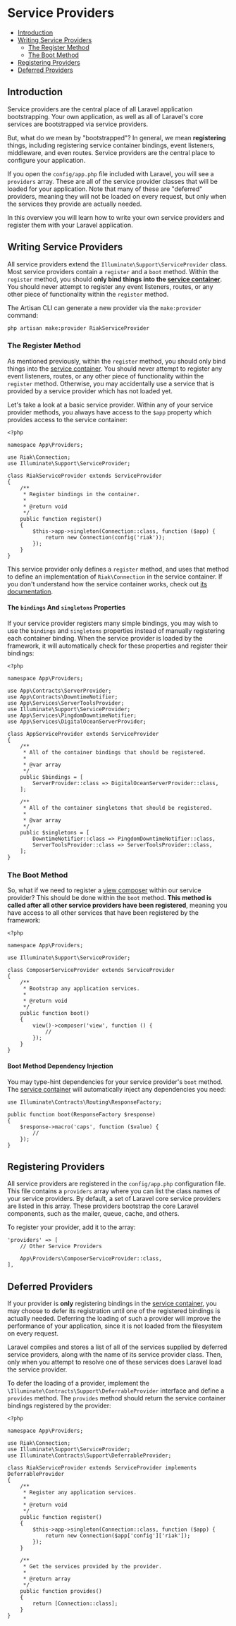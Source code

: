 # Service Providers

- [Introduction](#introduction)
- [Writing Service Providers](#writing-service-providers)
    - [The Register Method](#the-register-method)
    - [The Boot Method](#the-boot-method)
- [Registering Providers](#registering-providers)
- [Deferred Providers](#deferred-providers)

<a name="introduction"></a>
## Introduction

Service providers are the central place of all Laravel application bootstrapping. Your own application, as well as all of Laravel's core services are bootstrapped via service providers.

But, what do we mean by "bootstrapped"? In general, we mean **registering** things, including registering service container bindings, event listeners, middleware, and even routes. Service providers are the central place to configure your application.

If you open the `config/app.php` file included with Laravel, you will see a `providers` array. These are all of the service provider classes that will be loaded for your application. Note that many of these are "deferred" providers, meaning they will not be loaded on every request, but only when the services they provide are actually needed.

In this overview you will learn how to write your own service providers and register them with your Laravel application.

<a name="writing-service-providers"></a>
## Writing Service Providers

All service providers extend the `Illuminate\Support\ServiceProvider` class. Most service providers contain a `register` and a `boot` method. Within the `register` method, you should **only bind things into the [service container](container.md)**. You should never attempt to register any event listeners, routes, or any other piece of functionality within the `register` method.

The Artisan CLI can generate a new provider via the `make:provider` command:

    php artisan make:provider RiakServiceProvider

<a name="the-register-method"></a>
### The Register Method

As mentioned previously, within the `register` method, you should only bind things into the [service container](container.md). You should never attempt to register any event listeners, routes, or any other piece of functionality within the `register` method. Otherwise, you may accidentally use a service that is provided by a service provider which has not loaded yet.

Let's take a look at a basic service provider. Within any of your service provider methods, you always have access to the `$app` property which provides access to the service container:

    <?php

    namespace App\Providers;

    use Riak\Connection;
    use Illuminate\Support\ServiceProvider;

    class RiakServiceProvider extends ServiceProvider
    {
        /**
         * Register bindings in the container.
         *
         * @return void
         */
        public function register()
        {
            $this->app->singleton(Connection::class, function ($app) {
                return new Connection(config('riak'));
            });
        }
    }

This service provider only defines a `register` method, and uses that method to define an implementation of `Riak\Connection` in the service container. If you don't understand how the service container works, check out [its documentation](container.md).

#### The `bindings` And `singletons` Properties

If your service provider registers many simple bindings, you may wish to use the `bindings` and `singletons` properties instead of manually registering each container binding. When the service provider is loaded by the framework, it will automatically check for these properties and register their bindings:

    <?php

    namespace App\Providers;

    use App\Contracts\ServerProvider;
    use App\Contracts\DowntimeNotifier;
    use App\Services\ServerToolsProvider;
    use Illuminate\Support\ServiceProvider;
    use App\Services\PingdomDowntimeNotifier;
    use App\Services\DigitalOceanServerProvider;

    class AppServiceProvider extends ServiceProvider
    {
        /**
         * All of the container bindings that should be registered.
         *
         * @var array
         */
        public $bindings = [
            ServerProvider::class => DigitalOceanServerProvider::class,
        ];

        /**
         * All of the container singletons that should be registered.
         *
         * @var array
         */
        public $singletons = [
            DowntimeNotifier::class => PingdomDowntimeNotifier::class,
            ServerToolsProvider::class => ServerToolsProvider::class,
        ];
    }

<a name="the-boot-method"></a>
### The Boot Method

So, what if we need to register a [view composer](views.md#view-composers) within our service provider? This should be done within the `boot` method. **This method is called after all other service providers have been registered**, meaning you have access to all other services that have been registered by the framework:

    <?php

    namespace App\Providers;

    use Illuminate\Support\ServiceProvider;

    class ComposerServiceProvider extends ServiceProvider
    {
        /**
         * Bootstrap any application services.
         *
         * @return void
         */
        public function boot()
        {
            view()->composer('view', function () {
                //
            });
        }
    }

#### Boot Method Dependency Injection

You may type-hint dependencies for your service provider's `boot` method. The [service container](container.md) will automatically inject any dependencies you need:

    use Illuminate\Contracts\Routing\ResponseFactory;

    public function boot(ResponseFactory $response)
    {
        $response->macro('caps', function ($value) {
            //
        });
    }

<a name="registering-providers"></a>
## Registering Providers

All service providers are registered in the `config/app.php` configuration file. This file contains a `providers` array where you can list the class names of your service providers. By default, a set of Laravel core service providers are listed in this array. These providers bootstrap the core Laravel components, such as the mailer, queue, cache, and others.

To register your provider, add it to the array:

    'providers' => [
        // Other Service Providers

        App\Providers\ComposerServiceProvider::class,
    ],

<a name="deferred-providers"></a>
## Deferred Providers

If your provider is **only** registering bindings in the [service container](container.md), you may choose to defer its registration until one of the registered bindings is actually needed. Deferring the loading of such a provider will improve the performance of your application, since it is not loaded from the filesystem on every request.

Laravel compiles and stores a list of all of the services supplied by deferred service providers, along with the name of its service provider class. Then, only when you attempt to resolve one of these services does Laravel load the service provider.

To defer the loading of a provider, implement the `\Illuminate\Contracts\Support\DeferrableProvider` interface and define a `provides` method. The `provides` method should return the service container bindings registered by the provider:

    <?php

    namespace App\Providers;

    use Riak\Connection;
    use Illuminate\Support\ServiceProvider;
    use Illuminate\Contracts\Support\DeferrableProvider;

    class RiakServiceProvider extends ServiceProvider implements DeferrableProvider
    {
        /**
         * Register any application services.
         *
         * @return void
         */
        public function register()
        {
            $this->app->singleton(Connection::class, function ($app) {
                return new Connection($app['config']['riak']);
            });
        }

        /**
         * Get the services provided by the provider.
         *
         * @return array
         */
        public function provides()
        {
            return [Connection::class];
        }
    }

